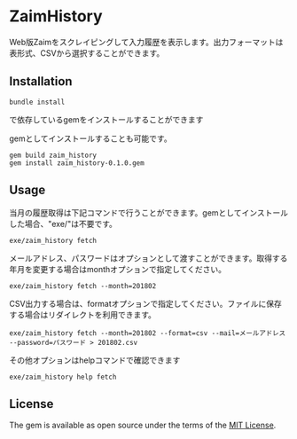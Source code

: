 # ZaimHistory

Web版Zaimをスクレイピングして入力履歴を表示します。出力フォーマットは表形式、CSVから選択することができます。

## Installation

```
bundle install
```
で依存しているgemをインストールすることができます

gemとしてインストールすることも可能です。
```
gem build zaim_history
gem install zaim_history-0.1.0.gem
```

## Usage

当月の履歴取得は下記コマンドで行うことができます。gemとしてインストールした場合、"exe/"は不要です。
```
exe/zaim_history fetch
```
メールアドレス、パスワードはオプションとして渡すことができます。取得する年月を変更する場合はmonthオプションで指定してください。
```
exe/zaim_history fetch --month=201802
```

CSV出力する場合は、formatオプションで指定してください。ファイルに保存する場合はリダイレクトを利用できます。
```
exe/zaim_history fetch --month=201802 --format=csv --mail=メールアドレス --password=パスワード > 201802.csv
```

その他オプションはhelpコマンドで確認できます
```
exe/zaim_history help fetch
```

## License

The gem is available as open source under the terms of the [MIT License](http://opensource.org/licenses/MIT).
